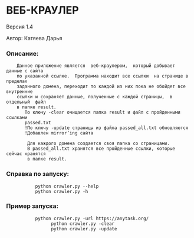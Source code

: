 # ВЕБ-КРАУЛЕР


Версия 1.4

Автор: Катяева Дарья


### Описание:
        Данное приложение является  веб-краулером,  который добывает данные с сайта
        по указанной ссылке.  Программа находит все ссылки  на странице в  пределах
        заданного домена, переходит по каждой из них пока не обойдет все внутренние
        ссылки и сохраняет данные, полученные с каждой страницы,  в отдельный  файл
        в папке result.
	       По ключу -clear очищается папка result и файл с пройденными ссылками
	       passed.txt
	       !По ключу -update страницы из файла passed_all.txt обновляются
	       !Добавлен mirror’ing сайта

	        Для каждого домена создается своя папка со страницами.
	        В passed_all.txt хранятся все пройденные ссылки, которые сейчас хранятся
	        в папке result.

### Справка по запуску:
               python crawler.py --help
               python crawler.py -h

### Пример запуска:
               python crawler.py -url https://anytask.org/
		             python crawler.py -clear
		             python crawler.py -update
